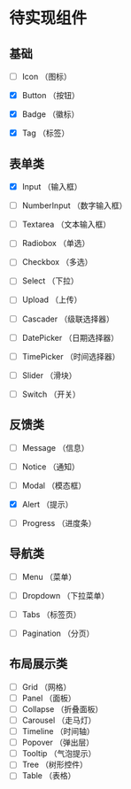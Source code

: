 # 待实现组件

## 基础
- [ ] Icon         （图标）
- [x] Button       （按钮）
- [x] Badge        （徽标）
- [x] Tag          （标签）


## 表单类
- [x] Input        （输入框）
- [ ] NumberInput  （数字输入框）
- [ ] Textarea     （文本输入框）
- [ ] Radiobox     （单选）
- [ ] Checkbox     （多选）
- [ ] Select       （下拉）
- [ ] Upload       （上传）
- [ ] Cascader     （级联选择器）
- [ ] DatePicker   （日期选择器）
- [ ] TimePicker   （时间选择器）
- [ ] Slider       （滑块）
- [ ] Switch       （开关）


## 反馈类
- [ ] Message      （信息）
- [ ] Notice       （通知）
- [ ] Modal        （模态框）
- [x] Alert        （提示）
- [ ] Progress     （进度条）


## 导航类
- [ ] Menu         （菜单）
- [ ] Dropdown     （下拉菜单）
- [ ] Tabs         （标签页）
- [ ] Pagination   （分页）


## 布局展示类
- [ ] Grid         （网格）
- [ ] Panel        （面板）
- [ ] Collapse     （折叠面板）
- [ ] Carousel     （走马灯）
- [ ] Timeline     （时间轴）
- [ ] Popover      （弹出层）
- [ ] Tooltip      （气泡提示）
- [ ] Tree         （树形控件）
- [ ] Table        （表格）